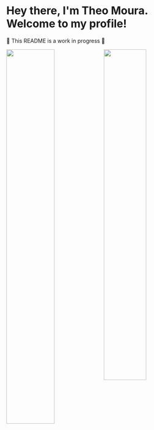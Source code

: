 # Hey there, I'm Theo Moura. Welcome to my profile!

🚧 This README is a work in progress 🚧

<img align="left" width="50%" src="https://github-readme-stats.vercel.app/api?username=theomilll&show_icons=true&theme=transparent" />

<img align="left" width="47%" src="https://github-readme-stats.vercel.app/api/top-langs/?username=theomilll&layout=compact&theme=transparent" />
